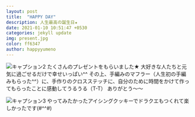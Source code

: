 ```yaml
---
layout: post
title:  "HAPPY DAY"
description: 人生最高の誕生日★
date: 2021-01-10 10:51:47 +0530
categories: jekyll update
img: present.jpg
color: ff6347
author: happyyumeno
---
```

![キャプション2]({{site.baseurl}}/images/present.jpg)
たくさんのプレゼントをもらいました★
大好きな人たちと元気に過ごせるだけで幸せいっぱい^^
その上、手編みのマフラー（人生初の手編みもらった^^）に、手作りのクロスステッチに、自分のために時間をかけて作ってもらったことに感動してうるうる（T-T）
ありがとう～～

![キャプション3]({{site.baseurl}}/images/cook.jpg)
やってみたかったアイシングクッキーでドラクエもつくれて楽しかったです(#^^#)